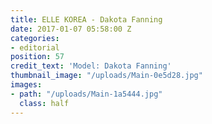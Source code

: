 ```yaml
---
title: ELLE KOREA - Dakota Fanning
date: 2017-01-07 05:58:00 Z
categories:
- editorial
position: 57
credit_text: 'Model: Dakota Fanning'
thumbnail_image: "/uploads/Main-0e5d28.jpg"
images:
- path: "/uploads/Main-1a5444.jpg"
  class: half
---
```


